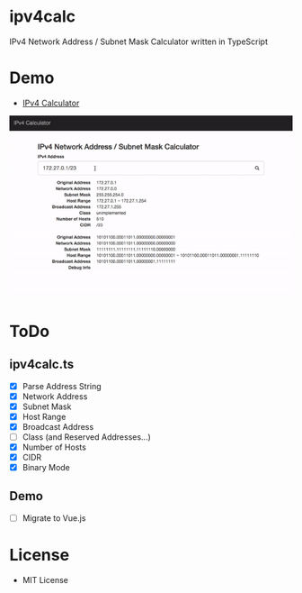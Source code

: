 # ipv4calc

IPv4 Network Address / Subnet Mask Calculator written in TypeScript

# Demo

- [IPv4 Calculator](https://mikoim.github.io/ipv4calc/ "IPv4 Calculator")

![IPv4 Calculator](demo.gif)

# ToDo

## ipv4calc.ts

- [x] Parse Address String
- [x] Network Address
- [x] Subnet Mask
- [x] Host Range
- [x] Broadcast Address
- [ ] Class (and Reserved Addresses...)
- [x] Number of Hosts
- [x] CIDR
- [x] Binary Mode

## Demo

- [ ] Migrate to Vue.js

# License

- MIT License
